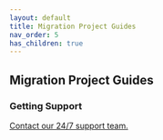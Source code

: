```yaml
---
layout: default
title: Migration Project Guides
nav_order: 5
has_children: true
---
```


## Migration Project Guides

### Getting Support
<a href="https://support.cloudm.io/hc/en-us/requests/new">Contact our 24/7 support team.</a>
